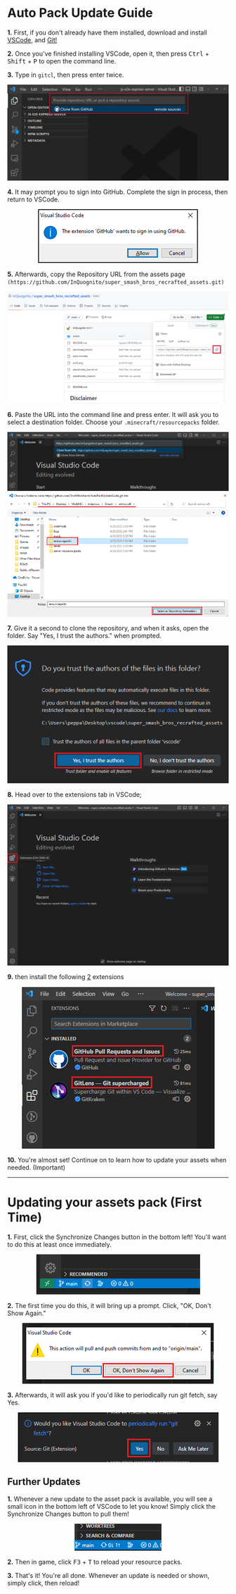 # Auto Pack Update Guide
**1.**  First, if you don't already have them installed, download and install [VSCode](https://code.visualstudio.com/), and [Git!](https://gitforwindows.org/)
 
**2.** Once you've finished installing VSCode, open it, then press <kbd>Ctrl</kbd> + <kbd>Shift</kbd> + <kbd>P</kbd> to open the command line.
 
**3.** Type in `gitcl`, then press enter twice.
 
<p align="center">
 <img src=images/gitcl.png>
 </p>

**4.** It may prompt you to sign into GitHub. Complete the sign in process, then return to VSCode.
 
<p align="center">
 <img src=images/signin.png>
 </p>
 
**5.** Afterwards, copy the Repository URL from the assets page `(https://github.com/InQuognito/super_smash_bros_recrafted_assets.git)`

<p align="center">
 <img src=images/copy.png>
 </p>
 
 **6.** Paste the URL into the command line and press enter. It will ask you to select a destination folder. Choose your `.minecraft/resourcepacks` folder.
  
 <p align="center">
 <img src=images/paste.png>
 <img src=images/destination.png>
 </p>
 
**7.** Give it a second to clone the repository, and when it asks, open the folder. Say "Yes, I trust the authors." when prompted.

<p align="center">
 <img src=images/trustfix.png>
 </p>

**8.**  Head over to the extensions tab in VSCode;
  
  <p align="center">
 <img src=images/extensions.png>
 </p>
  
**9.** then install the following <u>2</u> extensions
 
 <p align="center">
 <img src=images/extensions2.png>
 </p>
 
 **10.** You're almost set! Continue on to learn how to update your assets when needed. (Important)
 
 ---
 # Updating your assets pack (First Time)

  **1.** First, click the Synchronize Changes button in the bottom left! You'll want to do this at least once immediately.
  
   <p align="center">
 <img src=images/updates2.png>
 </p>
 
 **2.** The first time you do this, it will bring up a prompt. Click, "OK, Don't Show Again."
  
   <p align="center">
 <img src=images/pushpullfix.png>
 </p>
 
 **3.** Afterwards, it will ask you if you'd like to periodically run git fetch, say Yes. 
  
   <p align="center">
 <img src=images/gitfetch.png>
 </p>
 
 ## Further Updates
  
   **1.** Whenever a new update to the asset pack is available, you will see a small icon in the bottom left of VSCode to let you know! Simply click the Synchronize Changes button to pull them!
  
   <p align="center">
 <img src=images/updates.png>
 </p>
  
  **2.** Then in game, click <kbd>F3</kbd> + <kbd>T</kbd> to reload your resource packs.
  
  
  **3.** That's it! You're all done. Whenever an update is needed or shown, simply click, then reload!

  
